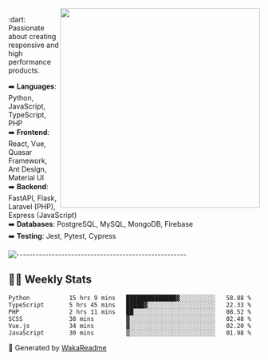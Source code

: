 <img src="https://github-readme-stats.vercel.app/api?username=iguit0&show_icons=true&include_all_commits=true&count_private=true&theme=dracula" min-width="400px" max-width="400px" width="400px" align="right" />

<p align="left"> 
  :dart: Passionate about creating responsive and high performance products.
</p>

<p align="left">
  ➡️ <strong>Languages</strong>: Python, JavaScript, TypeScript, PHP<br>
  ➡️ <strong>Frontend</strong>: React, Vue, Quasar Framework, Ant Design, Material UI<br>
  ➡️ <strong>Backend</strong>: FastAPI, Flask, Laravel (PHP), Express (JavaScript)<br>
  ➡️ <strong>Databases</strong>: PostgreSQL, MySQL, MongoDB, Firebase<br>
  ➡️ <strong>Testing</strong>: Jest, Pytest, Cypress<br>
</p>

![-----------------------------------------------------](https://raw.githubusercontent.com/andreasbm/readme/master/assets/lines/vintage.png)

## :man_technologist: Weekly Stats
<!--START_SECTION:waka-->

```text
Python           15 hrs 9 mins   ██████████████▓░░░░░░░░░░   58.88 %
TypeScript       5 hrs 45 mins   █████▓░░░░░░░░░░░░░░░░░░░   22.33 %
PHP              2 hrs 11 mins   ██░░░░░░░░░░░░░░░░░░░░░░░   08.52 %
SCSS             38 mins         ▓░░░░░░░░░░░░░░░░░░░░░░░░   02.48 %
Vue.js           34 mins         ▓░░░░░░░░░░░░░░░░░░░░░░░░   02.20 %
JavaScript       30 mins         ▒░░░░░░░░░░░░░░░░░░░░░░░░   01.98 %
```

<!--END_SECTION:waka-->

🚀 Generated by [WakaReadme](https://github.com/athul/waka-readme)
